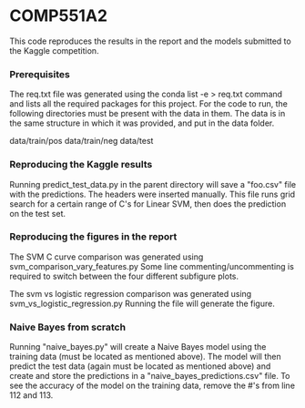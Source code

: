# COMP551A2

This code reproduces the results in the report and the models submitted to the Kaggle competition. 

### Prerequisites
The req.txt file was generated using the conda list -e > req.txt command and lists all the required packages for this project. 
For the code to run, the following directories must be present with the data in them. The data is in the same structure in which it was provided, and put in the data folder. 

data/train/pos
data/train/neg
data/test

### Reproducing the Kaggle results
Running predict_test_data.py in the parent directory will save a "foo.csv" file with the predictions. The headers were inserted manually. This file runs grid search for a certain range of C's for Linear SVM, then does the prediction on the test set. 

### Reproducing the figures in the report
The SVM C curve comparison was generated using svm_comparison_vary_features.py
Some line commenting/uncommenting is required to switch between the four different subfigure plots. 

The svm vs logistic regression comparison was generated using svm_vs_logistic_regression.py
Running the file will generate the figure. 

### Naive Bayes from scratch
Running "naive_bayes.py" will create a Naive Bayes model using the training data (must be located as mentioned above). The model will then predict the test data (again must be located as mentioned above) and create and store the predictions in a "naive_bayes_predictions.csv" file. To see the accuracy of the model on the training data, remove the #'s from line 112 and 113.